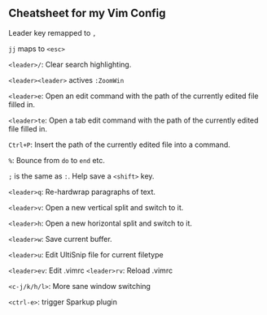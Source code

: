 ## Cheatsheet for my Vim Config


Leader key remapped to `,`

`jj` maps to `<esc>`

`<leader>/`: Clear search highlighting.

`<leader><leader>` actives `:ZoomWin`

`<leader>e`: Open an edit command with the path of the currently edited file filled in.

`<leader>te`: Open a tab edit command with the path of the currently edited file filled in.

`Ctrl+P`: Insert the path of the currently edited file into a command.

`%`: Bounce from `do` to `end` etc.

`;` is the same as `:`. Help save a `<shift>` key.

`<leader>q`: Re-hardwrap paragraphs of text.

`<leader>v`: Open a new vertical split and switch to it.

`<leader>h`: Open a new horizontal split and switch to it.

`<leader>w`: Save current buffer.

`<leader>u`: Edit UltiSnip file for current filetype

`<leader>ev`: Edit .vimrc
`<leader>rv`: Reload .vimrc

`<c-j/k/h/l>`: More sane window switching

`<ctrl-e>`: trigger Sparkup plugin
